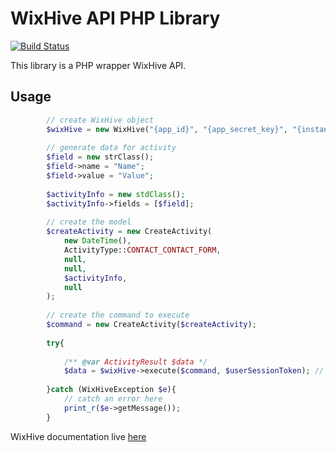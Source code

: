 # WixHive API PHP Library

[![Build Status](https://travis-ci.org/Epicformbuilder/wixhive-php-api.svg?branch=master)](https://travis-ci.org/Epicformbuilder/wixhive-php-api)

This library is a PHP wrapper WixHive API.

## Usage
```php
        // create WixHive object
        $wixHive = new WixHive("{app_id}", "{app_secret_key}", "{instance_id}");
        
        // generate data for activity                    
        $field = new strClass();
        $field->name = "Name";
        $field->value = "Value";
            
        $activityInfo = new stdClass();
        $activityInfo->fields = [$field];
            
        // create the model    
        $createActivity = new CreateActivity(
            new DateTime(), 
            ActivityType::CONTACT_CONTACT_FORM, 
            null, 
            null, 
            $activityInfo, 
            null
        );
        
        // create the command to execute
        $command = new CreateActivity($createActivity);    
        
        try{
            
            /** @var ActivityResult $data */
            $data = $wixHive->execute($command, $userSessionToken); // <-- $userSessionToken comes from Wix JS SDK
            
        }catch (WixHiveException $e){
            // catch an error here
            print_r($e->getMessage());
        }
```

WixHive documentation live [here](http://dev.wix.com/docs/wixhive/introduction)